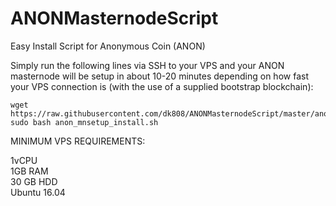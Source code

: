 # ANONMasternodeScript
Easy Install Script for Anonymous Coin (ANON)


Simply run the following lines via SSH to your VPS and your ANON masternode will be setup in about 10-20 minutes depending on how fast your VPS connection is (with the use of a supplied bootstrap blockchain):

```
wget https://raw.githubusercontent.com/dk808/ANONMasternodeScript/master/anon_mnsetup_install.sh
sudo bash anon_mnsetup_install.sh
```

MINIMUM VPS REQUIREMENTS:

1vCPU  
1GB RAM  
30 GB HDD  
Ubuntu 16.04
